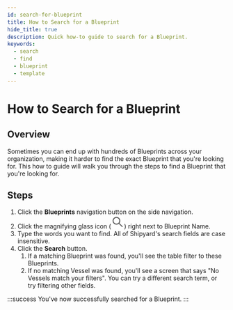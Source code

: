```yaml
---
id: search-for-blueprint
title: How to Search for a Blueprint
hide_title: true
description: Quick how-to guide to search for a Blueprint.
keywords:
  - search
  - find
  - blueprint
  - template
---
```


# How to Search for a Blueprint

## Overview

Sometimes you can end up with hundreds of Blueprints across your organization, making it harder to find the exact Blueprint that you're looking for. This how to guide will walk you through the steps to find a Blueprint that you're looking for.

## Steps

1. Click the **Blueprints** navigation button on the side navigation.
2. Click the magnifying glass icon (![Magnifying Glass Icon](../../.gitbook/assets/magnifying-glass.png)) right next to Blueprint Name.
3. Type the words you want to find. All of Shipyard's search fields are case insensitive.
4. Click the **Search** button.
   1. If a matching Blueprint was found, you'll see the table filter to these Blueprints.
   2. If no matching Vessel was found, you'll see a screen that says "No Vessels match your filters". You can try a different search term, or try filtering other fields.

:::success
You've now successfully searched for a Blueprint.
:::